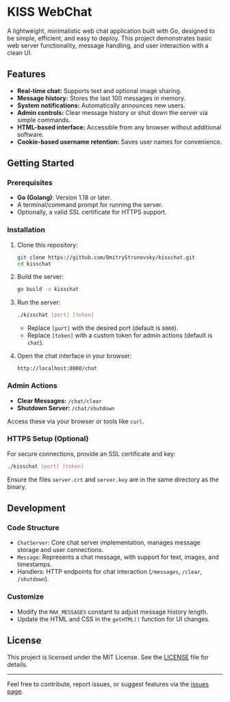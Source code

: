 # KISS WebChat

A lightweight, minimalistic web chat application built with Go, designed to be simple, efficient, and easy to deploy. This project demonstrates basic web server functionality, message handling, and user interaction with a clean UI.

## Features

- **Real-time chat:** Supports text and optional image sharing.
- **Message history:** Stores the last 100 messages in memory.
- **System notifications:** Automatically announces new users.
- **Admin controls:** Clear message history or shut down the server via simple commands.
- **HTML-based interface:** Accessible from any browser without additional software.
- **Cookie-based username retention:** Saves user names for convenience.

## Getting Started

### Prerequisites

- **Go (Golang)**: Version 1.18 or later.
- A terminal/command prompt for running the server.
- Optionally, a valid SSL certificate for HTTPS support.

### Installation

1. Clone this repository:
   ```bash
   git clone https://github.com/DmitryStrunevsky/kisschat.git
   cd kisschat
   ```

2. Build the server:
   ```bash
   go build -o kisschat
   ```

3. Run the server:
   ```bash
   ./kisschat [port] [token]
   ```
   - Replace `[port]` with the desired port (default is `8000`).
   - Replace `[token]` with a custom token for admin actions (default is `chat`).

4. Open the chat interface in your browser:
   ```
   http://localhost:8000/chat
   ```

### Admin Actions

- **Clear Messages:** `/chat/clear`
- **Shutdown Server:** `/chat/shutdown`

Access these via your browser or tools like `curl`.

### HTTPS Setup (Optional)

For secure connections, provide an SSL certificate and key:
```bash
./kisschat [port] [token]
```
Ensure the files `server.crt` and `server.key` are in the same directory as the binary.

## Development

### Code Structure

- `ChatServer`: Core chat server implementation, manages message storage and user connections.
- `Message`: Represents a chat message, with support for text, images, and timestamps.
- Handlers: HTTP endpoints for chat interaction (`/messages`, `/clear`, `/shutdown`).

### Customize

- Modify the `MAX_MESSAGES` constant to adjust message history length.
- Update the HTML and CSS in the `getHTML()` function for UI changes.

## License

This project is licensed under the MIT License. See the [LICENSE](LICENSE) file for details.

---

Feel free to contribute, report issues, or suggest features via the [issues page](https://github.com/DmitryStrunevsky/kisschat/issues).
